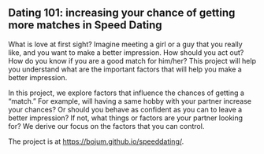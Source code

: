 ## Dating 101: increasing your chance of getting more matches in Speed Dating

What is love at first sight? Imagine meeting a girl or a guy that you really like, and you want to make a better impression. How should you act out? How do you know if you are a good match for him/her? This project will help you understand what are the important factors that will help you make a better impression.

In this project, we explore factors that influence the chances of getting a “match.” For example, will having a same hobby with your partner increase your chances? Or should you behave as confident as you can to leave a better impression? If not, what things or factors are your partner looking for? We derive our focus on the factors that you can control.

The project is at https://bojum.github.io/speeddating/.
